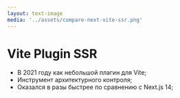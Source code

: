 ```yaml
---
layout: text-image
media: '../assets/compare-next-vite-ssr.png'
---
```


<style>
[data-slidev-no="10"] {
    .prose.pr-16 {
        padding-right: 0;
    }
}

[data-slidev-no="11"] {
    .prose.pr-16 {
        padding-right: 2rem;
    }
    .grid.gap-8 {
        gap: 0;
        grid-template-columns: 1.1fr 1fr;
    }

    img {
        width: 85%;
        margin-left: auto;
    }
}
</style>


# Vite Plugin SSR 

- В 2021 году как небольшой плагин для Vite;
- Инструмент архитектурного контроля;
- Оказался в разы быстрее по сравнению с Next.js 14;

